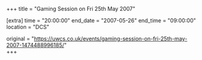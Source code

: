 +++
title = "Gaming Session on Fri 25th May 2007"

[extra]
time = "20:00:00"
end_date = "2007-05-26"
end_time = "09:00:00"
location = "DCS"

original = "https://uwcs.co.uk/events/gaming-session-on-fri-25th-may-2007-1474488996185/"    
+++



